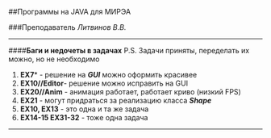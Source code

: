 ##Программы на JAVA для МИРЭА

###Преподаватель *Литвинов В.В.*

---
####**Баги и недочеты в задачах**
P.S. Задачи приняты, переделать их можно, но не необходимо

1. **EX7*** - решение на ___GUI___ можно оформить красивее
2. **EX10//Editor**- решение можно исправить на GUI
3. **EX20//Anim** - анимация работает, работает криво (низкий FPS)
4. **EX21** - могут придраться за реализацию класса ***Shape***
5. **EX10, EX13** - это одна и та же задача
6. **EX14-15 EX31-32** - тоже одна задача

---


